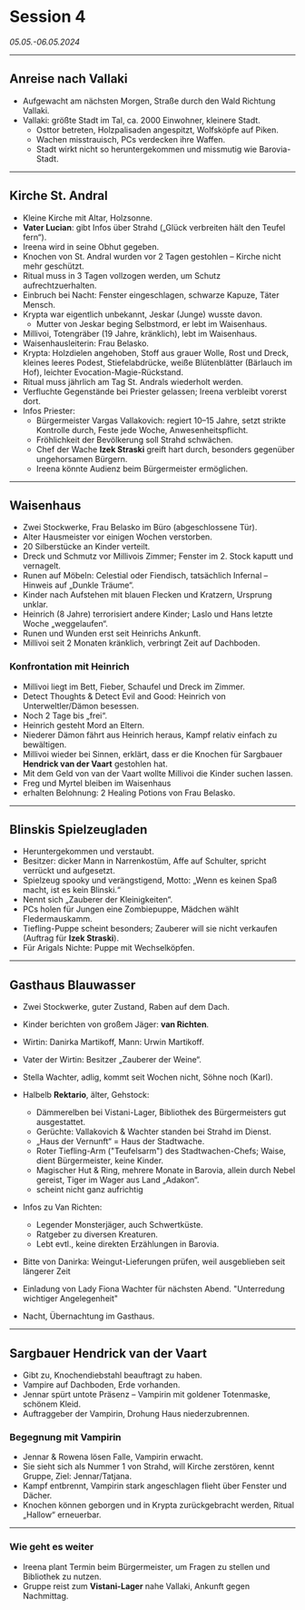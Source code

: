 # Session 4

*05.05.-06.05.2024*



---

## Anreise nach Vallaki

- Aufgewacht am nächsten Morgen, Straße durch den Wald Richtung Vallaki.  
- Vallaki: größte Stadt im Tal, ca. 2000 Einwohner, kleinere Stadt.  
  - Osttor betreten, Holzpalisaden angespitzt, Wolfsköpfe auf Piken.  
  - Wachen misstrauisch, PCs verdecken ihre Waffen.  
  - Stadt wirkt nicht so heruntergekommen und missmutig wie Barovia-Stadt.  

---

## Kirche St. Andral

- Kleine Kirche mit Altar, Holzsonne.  
- **Vater Lucian**: gibt Infos über Strahd („Glück verbreiten hält den Teufel fern“).  
- Ireena wird in seine Obhut gegeben.  
- Knochen von St. Andral wurden vor 2 Tagen gestohlen – Kirche nicht mehr geschützt.  
- Ritual muss in 3 Tagen vollzogen werden, um Schutz aufrechtzuerhalten.  
- Einbruch bei Nacht: Fenster eingeschlagen, schwarze Kapuze, Täter Mensch.  
- Krypta war eigentlich unbekannt, Jeskar (Junge) wusste davon.  
  - Mutter von Jeskar beging Selbstmord, er lebt im Waisenhaus.  
- Millivoi, Totengräber (19 Jahre, kränklich), lebt im Waisenhaus.  
- Waisenhausleiterin: Frau Belasko.  
- Krypta: Holzdielen angehoben, Stoff aus grauer Wolle, Rost und Dreck, kleines leeres Podest, Stiefelabdrücke, weiße Blütenblätter (Bärlauch im Hof), leichter Evocation-Magie-Rückstand.  
- Ritual muss jährlich am Tag St. Andrals wiederholt werden.  
- Verfluchte Gegenstände bei Priester gelassen; Ireena verbleibt vorerst dort.  
- Infos Priester:  
  - Bürgermeister Vargas Vallakovich: regiert 10–15 Jahre, setzt strikte Kontrolle durch, Feste jede Woche, Anwesenheitspflicht.  
  - Fröhlichkeit der Bevölkerung soll Strahd schwächen.  
  - Chef der Wache **Izek Straski** greift hart durch, besonders gegenüber ungehorsamen Bürgern.  
  - Ireena könnte Audienz beim Bürgermeister ermöglichen.  

---

## Waisenhaus

- Zwei Stockwerke, Frau Belasko im Büro (abgeschlossene Tür).  
- Alter Hausmeister vor einigen Wochen verstorben.  
- 20 Silberstücke an Kinder verteilt.  
- Dreck und Schmutz vor Millivois Zimmer; Fenster im 2. Stock kaputt und vernagelt.  
- Runen auf Möbeln: Celestial oder Fiendisch, tatsächlich Infernal – Hinweis auf „Dunkle Träume“.  
- Kinder nach Aufstehen mit blauen Flecken und Kratzern, Ursprung unklar.  
- Heinrich (8 Jahre) terrorisiert andere Kinder; Laslo und Hans letzte Woche „weggelaufen“.  
- Runen und Wunden erst seit Heinrichs Ankunft.  
- Millivoi seit 2 Monaten kränklich, verbringt Zeit auf Dachboden.  

### Konfrontation mit Heinrich

- Millivoi liegt im Bett, Fieber, Schaufel und Dreck im Zimmer.  
- Detect Thoughts & Detect Evil and Good: Heinrich von Unterweltler/Dämon besessen.  
- Noch 2 Tage bis „frei“.  
- Heinrich gesteht Mord an Eltern.  
- Niederer Dämon fährt aus Heinrich heraus, Kampf relativ einfach zu bewältigen.  
- Millivoi wieder bei Sinnen, erklärt, dass er die Knochen für Sargbauer **Hendrick van der Vaart** gestohlen hat.  
- Mit dem Geld von van der Vaart wollte Millivoi die Kinder suchen lassen.  
- Freg und Myrtel bleiben im Waisenhaus
- erhalten Belohnung: 2 Healing Potions von Frau Belasko.  

---

## Blinskis Spielzeugladen

- Heruntergekommen und verstaubt.  
- Besitzer: dicker Mann in Narrenkostüm, Affe auf Schulter, spricht verrückt und aufgesetzt.  
- Spielzeug spooky und verängstigend, Motto: „Wenn es keinen Spaß macht, ist es kein Blinski.“  
- Nennt sich „Zauberer der Kleinigkeiten“.  
- PCs holen für Jungen eine Zombiepuppe, Mädchen wählt Fledermauskamm.  
- Tiefling-Puppe scheint besonders; Zauberer will sie nicht verkaufen (Auftrag für **Izek Straski**).  
- Für Arigals Nichte: Puppe mit Wechselköpfen.  

---

## Gasthaus Blauwasser

- Zwei Stockwerke, guter Zustand, Raben auf dem Dach.  
- Kinder berichten von großem Jäger: **van Richten**.  
- Wirtin: Danirka Martikoff, Mann: Urwin Martikoff.  
- Vater der Wirtin: Besitzer „Zauberer der Weine“.  
- Stella Wachter, adlig, kommt seit Wochen nicht, Söhne noch (Karl).  
- Halbelb **Rektario**, älter, Gehstock:  
  - Dämmerelben bei Vistani-Lager, Bibliothek des Bürgermeisters gut ausgestattet.  
  - Gerüchte: Vallakovich & Wachter standen bei Strahd im Dienst.  
  - „Haus der Vernunft“ = Haus der Stadtwache.  
  - Roter Tiefling-Arm ("Teufelsarm") des Stadtwachen-Chefs; Waise, dient Bürgermeister, keine Kinder.  
  - Magischer Hut & Ring, mehrere Monate in Barovia, allein durch Nebel gereist, Tiger im Wager aus Land „Adakon“.
  - scheint nicht ganz aufrichtig  

- Infos zu Van Richten:  
  - Legender Monsterjäger, auch Schwertküste.  
  - Ratgeber zu diversen Kreaturen.  
  - Lebt evtl., keine direkten Erzählungen in Barovia.  

- Bitte von Danirka: Weingut-Lieferungen prüfen, weil ausgeblieben seit längerer Zeit

- Einladung von Lady Fiona Wachter für nächsten Abend. "Unterredung wichtiger Angelegenheit"

- Nacht, Übernachtung im Gasthaus.  

---

## Sargbauer Hendrick van der Vaart

- Gibt zu, Knochendiebstahl beauftragt zu haben.  
- Vampire auf Dachboden, Erde vorhanden.  
- Jennar spürt untote Präsenz – Vampirin mit goldener Totenmaske, schönem Kleid.  
- Auftraggeber der Vampirin, Drohung Haus niederzubrennen.  

### Begegnung mit Vampirin

- Jennar & Rowena lösen Falle, Vampirin erwacht.  
- Sie sieht sich als Nummer 1 von Strahd, will Kirche zerstören, kennt Gruppe, Ziel: Jennar/Tatjana.  
- Kampf entbrennt, Vampirin stark angeschlagen flieht über Fenster und Dächer.  
- Knochen können geborgen und in Krypta zurückgebracht werden, Ritual „Hallow“ erneuerbar.  

---

### Wie geht es weiter
- Ireena plant Termin beim Bürgermeister, um Fragen zu stellen und Bibliothek zu nutzen.  
- Gruppe reist zum **Vistani-Lager** nahe Vallaki, Ankunft gegen Nachmittag.  




  
  





 



 

 

 



  





  
  

  
  



  
  

  
  

  

  

  

  

  



  






  
  
 
  

